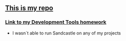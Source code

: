 ## [This is my repo](https://github.com/nmarazov/TA-Homework)

### [Link to my Development Tools homework](https://github.com/nmarazov/TA-Homework/tree/master/Courses/HQC-Part2/05.%20Development-Tools)
 * I wasn`t able to run Sandcastle on any of my projects
